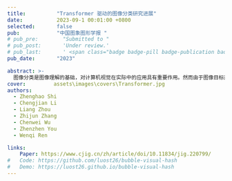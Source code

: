 ```yaml
---
title:          "Transformer 驱动的图像分类研究进展"
date:           2023-09-1 00:01:00 +0800
selected:       false
pub:            "中国图象图形学报 "
# pub_pre:        "Submitted to "
# pub_post:       'Under review.'
# pub_last:       ' <span class="badge badge-pill badge-publication badge-success">Spotlight</span>'
pub_date:       "2023"

abstract: >-
  图像分类是图像理解的基础，对计算机视觉在实际中的应用具有重要作用。然而由于图像目标形态、类型的多样性以及成像环境的复杂性，导致很多图像分类方法在实际应用中的分类结果总是差强人意，例如依然存在分类准确性低、假阳性高等问题，严重影响其在后续图像及计算机视觉相关任务中的应用。因此，如何通过后期算法提高图像分类的精度和准确性具有重要研究意义，受到越来越多的关注。随着深度学习技术的快速发展及其在图像处理中的广泛应用和优异表现，基于深度学习技术的图像分类方法研究取得了巨大进展。为了更加全面地对现有方法进行研究，紧跟最新研究进展，本文对Transformer驱动的深度学习图像分类方法和模型进行系统梳理和总结。与已有主题相似综述不同，本文重点对Transformer变体驱动的深度学习图像分类方法和模型进行归纳和总结，包括基于可扩展位置编码的Transformer图像分类方法、具有低复杂度和低计算代价的Transformer图像分类方法、局部信息与全局信息融合的Transformer图像分类方法以及基于深层ViT（visual Transformer）模型的图像分类方法等，从设计思路、结构特点和存在问题等多个维度、多个层面深度分析总结现有方法。为了更好地对不同方法进行比较分析，在ImageNet、CIFAR-10（Canadian Institute for Advanced Research）和CIFAR-100等公开图像分类数据集上，采用准确率、参数量、浮点运算数（floating point operations，FLOPs）、总体分类精度（overall accuracy，OA）、平均分类精度（average accuracy，AA）和Kappa（κ）系数等评价指标，对不同方法模型的分类性能进行了实验评估。最后，对未来研究方向进行了展望。
cover:         assets\images\covers\Transformer.jpg
authors:
  - Zhenghao Shi
  - Chengjian Li 
  - Liang Zhou
  - Zhijun Zhang
  - Chenwei Wu
  - Zhenzhen You
  - Wenqi Ren

links:
    Paper: https://www.cjig.cn/zh/article/doi/10.11834/jig.220799/
#   Code: https://github.com/luost26/bubble-visual-hash
#   Demo: https://luost26.github.io/bubble-visual-hash
---
```

